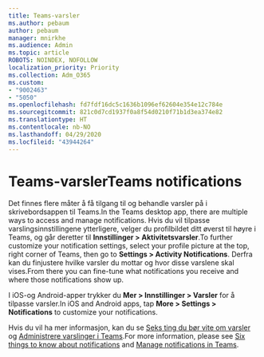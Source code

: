 ```yaml
---
title: Teams-varsler
ms.author: pebaum
author: pebaum
manager: mnirkhe
ms.audience: Admin
ms.topic: article
ROBOTS: NOINDEX, NOFOLLOW
localization_priority: Priority
ms.collection: Adm_O365
ms.custom:
- "9002463"
- "5050"
ms.openlocfilehash: fd7fdf16dc5c1636b1096ef62604e354e12c784e
ms.sourcegitcommit: 821c0d7cd1937f0a8f54d0210f71b1d3ea374e82
ms.translationtype: HT
ms.contentlocale: nb-NO
ms.lasthandoff: 04/29/2020
ms.locfileid: "43944264"
---
```

# <a name="teams-notifications"></a><span data-ttu-id="87f4e-102">Teams-varsler</span><span class="sxs-lookup"><span data-stu-id="87f4e-102">Teams notifications</span></span>

<span data-ttu-id="87f4e-103">Det finnes flere måter å få tilgang til og behandle varsler på i skrivebordsappen til Teams.</span><span class="sxs-lookup"><span data-stu-id="87f4e-103">In the Teams desktop app, there are multiple ways to access and manage notifications.</span></span> <span data-ttu-id="87f4e-104">Hvis du vil tilpasse varslingsinnstillingene ytterligere, velger du profilbildet ditt øverst til høyre i Teams, og går deretter til **Innstillinger > Aktivitetsvarsler**.</span><span class="sxs-lookup"><span data-stu-id="87f4e-104">To further customize your notification settings, select your profile picture at the top, right corner of Teams, then go to **Settings > Activity Notifications**.</span></span> <span data-ttu-id="87f4e-105">Derfra kan du finjustere hvilke varsler du mottar og hvor disse varslene skal vises.</span><span class="sxs-lookup"><span data-stu-id="87f4e-105">From there you can fine-tune what notifications you receive and where those notifications show up.</span></span> 

<span data-ttu-id="87f4e-106">I iOS-og Android-apper trykker du **Mer > Innstillinger > Varsler** for å tilpasse varsler.</span><span class="sxs-lookup"><span data-stu-id="87f4e-106">In iOS and Android apps, tap **More > Settings > Notifications** to customize your notifications.</span></span>

<span data-ttu-id="87f4e-107">Hvis du vil ha mer informasjon, kan du se [Seks ting du bør vite om varsler](https://support.microsoft.com/nb-NO/office/six-things-to-know-about-notifications-abb62c60-3d15-4968-b86a-42fea9c22cf4) og [Administrere varslinger i Teams](https://support.office.com/article/manage-notifications-in-teams-1cc31834-5fe5-412b-8edb-43fecc78413d#ID0EAABAAA).</span><span class="sxs-lookup"><span data-stu-id="87f4e-107">For more information, please see [Six things to know about notifications](https://support.microsoft.com/nb-NO/office/six-things-to-know-about-notifications-abb62c60-3d15-4968-b86a-42fea9c22cf4) and [Manage notifications in Teams](https://support.office.com/article/manage-notifications-in-teams-1cc31834-5fe5-412b-8edb-43fecc78413d#ID0EAABAAA).</span></span>
